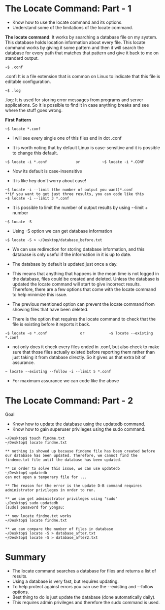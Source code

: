 # The Locate Command: Part - 1

- Know how to use the locate command and its options.
- Understand some of the limitations of the locate command.



**The locate command**: It works by searching a database file on my system. This database holds location information about every file. This locate command works by giving it some pattern and then it will search the database for every path that matches that pattern and give it back to me on standard output.



```linux
~$ .conf
```



.conf: It is a file extension that is common on Linux to indicate that this file is editable configuration.

```linux
~$ .log
```



.log: It is used for storing error messages from programs and server applications. So It is possible to find it in case anything breaks and see where the stuff goes wrong.



**First Pattern**

```linux
~$ locate *.conf
```

- I will see every single one of this files end in dot .conf 

- It is worth noting that by default Linux is case-sensitive and it is possible to change this default.

```linux
~$ locate -i *.conf 			or 			~$ locate -i *.CONF
```

- Now its default is case-insensitive

- It is like hey don't worry about case!

```linux
~$ locate -i --limit (the number of output you want)*.conf
**if you want to get just three results, you can code like this
~$ locate -i --limit 3 *.conf
```



- It is possible to limit the number of output results by using --limit + number

```linux
~$ locate -S
```



- Using -S option we can get database information

```linux
~$ locate -S > ~/Desktop/database_before.txt
```



- We can use redirection for storing database information, and this database is only useful if the information in it is up to date. 
- The database by default is updated just once a day.
- This means that anything that happens in the mean time is not logged in the database, files could be created and deleted. Unless the database is updated the locate command will start to give incorrect results. Therefore, there are a few options that come with the locate command to help minimize this issue.

- The previous mentioned option can prevent the locate command from showing files that have been deleted.
- There is the option that requires the locate command to check that the file is existing before it reports it back. 

```linux
~$ locate -e *.conf               or           ~$ locate --existing *.conf
```



- not only does it check every files ended in .conf, but also check to make sure that those files actually existed before reporting them rather than just taking it from database directly. So it gives us that extra bit of assurance.

```linux
~ locate --existing --follow -i --limit 5 *.conf
```



- For maximum assurance we can code like the above



# The Locate Command: Part - 2

Goal

- Know how to update the database using the updatedb command.
- Know how to gain superuser privileges using the sudo command.



```linux
~/Desktop$ touch findme.txt
~/Desktop$ locate findme.txt 

** nothing is showed up because findeme file has been created before our database has been updated. Therefore, we cannot find the findeme.txt file until the database has been updated.

** In order to solve this issue, we can use updatedb
~/Desktop$ updatedb
can not open a temporary file for ...

** The reason for the error is the update D-B command requires administrator privileges in order to run.

** we can get administrator privileges using "sudo"
~/Desktop$ sudo updatedb
[sudo] password for yongsu:

** now locate findme.txt works
~/Desktop$ locate findme.txt  

** we can compare the number of files in database
~/Desktop$ locate -S > database_after.txt
~/Desktop$ locate -S > database_after2.txt
```





# Summary

- The locate command searches a database for files and returns a list of results.
- Using a database is very fast, but requires updating.
- To help protect against errors you can use the --existing and --follow options.
- Best thing to do is just update the database (done automatically daily).
- This requires admin privileges and therefore the sudo command is used.































